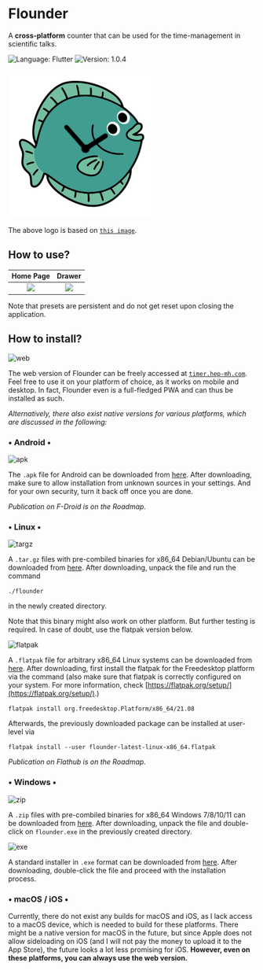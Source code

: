 # Flounder

A **cross-platform** counter that can be used for the time-management in scientific talks.

![Language: Flutter](https://img.shields.io/badge/Language-Flutter/Dart-blue.svg?style=flat-square)
![Version: 1.0.4](https://img.shields.io/badge/Current_Version-1.0.4-green.svg?style=flat-square)

<img src="https://github.com/hep-mh/flounder/blob/main/assets/desktop-icon.png" alt="logo" width="300"/>

The above logo is based on [``this image``](https://imgbin.com/png/D3dzb0eY/turquoise-fish-png).

## How to use?

Home Page                                             |  Drawer
:----------------------------------------------------:|:----------------------------------------------------:
![](https://hep-mh.com/files/screenshots/usage1.png)  |  ![](https://hep-mh.com/files/screenshots/usage2.png)


Note that presets are persistent and do not get reset upon closing the application.


## How to install?

<img src="https://hep-mh.com/files/mimetypes/application-x-mswinurl.png" alt="web" width="50"/>

The web version of Flounder can be freely accessed at [``timer.hep-mh.com``](https://timer.hep-mh.com/). Feel free to use it on your platform of choice, as it works on mobile and desktop. In fact, Flounder even is a full-fledged PWA and can thus be installed as such.

*Alternatively, there also exist native versions for various platforms, which are discussed in the following:*

### • **Android** •

<img src="https://hep-mh.com/files/mimetypes/application-apk.png" alt="apk" width="50"/>

The ``.apk`` file for Android can be downloaded from [here](https://hep-mh.com/files/packages/flounder-latest-android.apk). After downloading, make sure to allow installation from unknown sources in your settings. And for your own security, turn it back off once you are done.

*Publication on F-Droid is on the Roadmap.*

### • **Linux** •

<img src="https://hep-mh.com/files/mimetypes/application-x-gzip.png" alt="targz" width="50"/>

A ``.tar.gz`` files with pre-combiled binaries for x86_64 Debian/Ubuntu can be downloaded from [here](https://hep-mh.com/files/packages/flounder-latest-debian-x86_64.tar.gz). After downloading, unpack the file and run the command
```
./flounder
```
in the newly created directory.

Note that this binary might also work on other platform. But further testing is required. In case of doubt, use the flatpak version below.

<img src="https://hep-mh.com/files/mimetypes/application-vnd.flatpak.png" alt="flatpak" width="50"/>

A ``.flatpak`` file for arbitrary x86_64 Linux systems can be downloaded from [here](https://hep-mh.com/files/packages/flounder-latest-linux-x86_64.flatpak). After downloading, first install the flatpak for the Freedesktop platform via the command (also make sure that flatpak is correctly configured on your system. For more information, check [https://flatpak.org/setup/](https://flatpak.org/setup/).)
```
flatpak install org.freedesktop.Platform/x86_64/21.08
```
Afterwards, the previously downloaded package can be installed at user-level via
```
flatpak install --user flounder-latest-linux-x86_64.flatpak
```

*Publication on Flathub is on the Roadmap.*

### • **Windows** •

<img src="https://hep-mh.com/files/mimetypes/application-x-zip.png" alt="zip" width="50"/>

A ``.zip`` files with pre-combiled binaries for x86_64 Windows 7/8/10/11 can be downloaded from [here](https://hep-mh.com/files/packages/flounder-latest-windows-x86_64.zip). After downloading, unpack the file and double-click on ``flounder.exe`` in the previously created directory. 

<img src="https://hep-mh.com/files/mimetypes/application-x-desktop.png" alt="exe" width="50"/>

A standard installer in ``.exe`` format can be downloaded from [here](https://hep-mh.com/files/packages/flounder-latest-windows-x86_64-setup.exe). After downloading, double-click the file and proceed with the installation process.

### • **macOS / iOS** •

Currently, there do not exist any builds for macOS and iOS, as I lack access to a macOS device, which is needed to build for these platforms. There might be a native version for macOS in the future, but since Apple does not allow sideloading on iOS (and I will not pay the money to upload it to the App Store), the future looks a lot less promising for iOS. **However, even on these platforms, you can always use the web version.**
